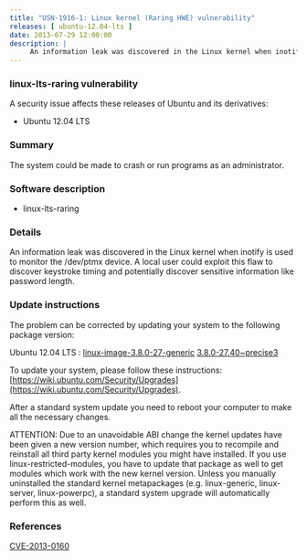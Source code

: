 ```yaml
---
title: "USN-1916-1: Linux kernel (Raring HWE) vulnerability"
releases: [ ubuntu-12.04-lts ]
date: 2013-07-29 12:00:00
description: |
     An information leak was discovered in the Linux kernel when inotify is used to monitor the /dev/ptmx device. A local user could exploit this flaw to discover keystroke timing and potentially discover sensitive information like password length. 
--- 
```

 
### linux-lts-raring vulnerability

A security issue affects these releases of Ubuntu and its derivatives:

* Ubuntu 12.04 LTS

### Summary

The system could be made to crash or run programs as an administrator. 

### Software description

* linux-lts-raring 

### Details

 An information leak was discovered in the Linux kernel when inotify is used to monitor the /dev/ptmx device. A local user could exploit this flaw to discover keystroke timing and potentially discover sensitive information like password length. 

### Update instructions

The problem can be corrected by updating your system to the following package version:

Ubuntu 12.04 LTS
 : [linux-image-3.8.0-27-generic](https://launchpad.net/ubuntu/+source/linux-lts-raring) <span> [3.8.0-27.40~precise3](https://launchpad.net/ubuntu/+source/linux-lts-raring/3.8.0-27.40~precise3) </span> 

To update your system, please follow these instructions: [https://wiki.ubuntu.com/Security/Upgrades](https://wiki.ubuntu.com/Security/Upgrades).

After a standard system update you need to reboot your computer to make all the necessary changes.

ATTENTION: Due to an unavoidable ABI change the kernel updates have been given a new version number, which requires you to recompile and reinstall all third party kernel modules you might have installed. If you use linux-restricted-modules, you have to update that package as well to get modules which work with the new kernel version. Unless you manually uninstalled the standard kernel metapackages (e.g. linux-generic, linux-server, linux-powerpc), a standard system upgrade will automatically perform this as well. 

### References

 [CVE-2013-0160](http://people.ubuntu.com/~ubuntu-security/cve/CVE-2013-0160)
 
